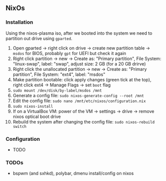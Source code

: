 ## NixOs

### Installation

Using the nixos-plasma iso, after we booted into the system we need to partition out drive using `gparted`.
1. Open gparted -> right click on drive -> create new partition table -> `msdos` for BIOS, probably `gpt` for UEFI but check it again
2. Right click partition -> new -> Create as: "Primary partition", File System: "linux-swap", label: "swap", adjust size: 2 GB (for a 20 GB drirve)
2. Right click the unallocated partition -> new -> Create as: "Primary partition", File System: "ext4", label: "msdos"
3. Make partition bootable: click apply changes (green tick at the top), right click ext4 -> Manage Flags -> set `boot` flag
4. `sudo mount /dev/disk/by-label/msdos /mnt`
5. Generate a config file: `sudo nixos-generate-config --root /mnt`
6. Edit the config file: `sudo nano /mnt/etc/nixos/configuration.nix`
7. `sudo nixos-install`
8. If on a VirtualBox VM: power of the VM -> settings -> drive -> remove nixos optical boot drive
9. Rebuild the system after changing the config file: `sudo nixos-rebuild switch`


### Configuration 
  - TODO

### TODOs 
  - bspwm (and sxhkd), polybar, dmenu install/config on nixos